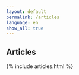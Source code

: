 ```yaml
---
layout: default
permalink: /articles
language: en
show_all: true
---
```


## Articles

{% include articles.html %}
